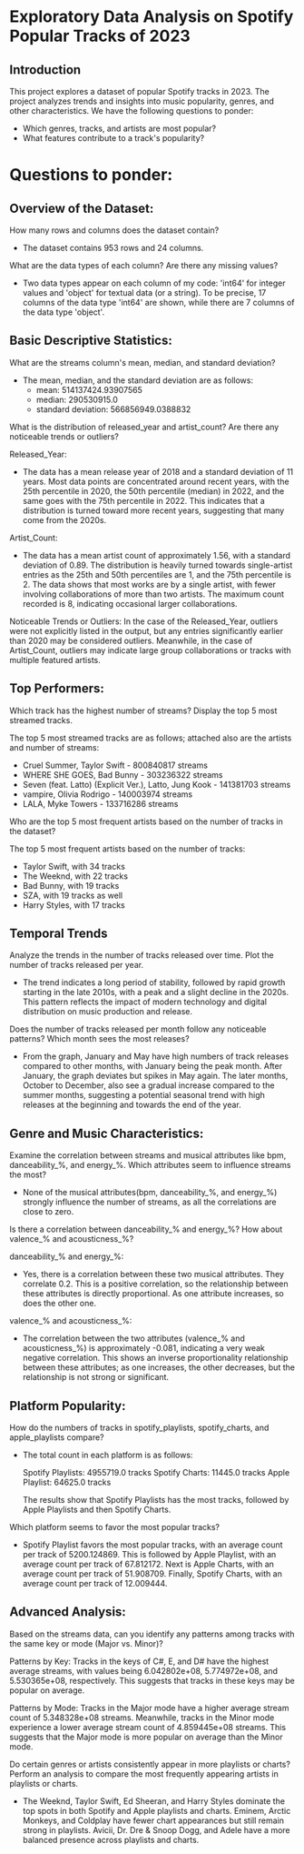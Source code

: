 # Exploratory Data Analysis on Spotify Popular Tracks of 2023

## Introduction 
This project explores a dataset of popular Spotify tracks in 2023. The project analyzes trends and insights into music popularity, genres, and other characteristics. We have the following questions to ponder:
- Which genres, tracks, and artists are most popular?
- What features contribute to a track's popularity?

# Questions to ponder:

## Overview of the Dataset:
How many rows and columns does the dataset contain?
- The dataset contains 953 rows and 24 columns.

What are the data types of each column? Are there any missing values?
- Two data types appear on each column of my code: 'int64' for integer values and 'object' for textual data (or a string). To be precise, 17 columns of the data type 'int64' are shown, while there are 7 columns of the data type 'object'.

## Basic Descriptive Statistics:
What are the streams column's mean, median, and standard deviation?
- The mean, median, and the standard deviation are as follows:
  - mean: 514137424.93907565 
  - median: 290530915.0 
  - standard deviation: 566856949.0388832

What is the distribution of released_year and artist_count? Are there any noticeable trends or outliers?

Released_Year:
- The data has a mean release year of 2018 and a standard deviation of 11 years. Most data points are concentrated around recent years, with the 25th percentile in 2020, the 50th percentile (median) in 2022, and the same goes with the 75th percentile in 2022. This indicates that a distribution is turned toward more recent years, suggesting that many come from the 2020s.

Artist_Count:
- The data has a mean artist count of approximately 1.56, with a standard deviation of 0.89. The distribution is heavily turned towards single-artist entries as the 25th and 50th percentiles are 1, and the 75th percentile is 2. The data shows that most works are by a single artist, with fewer involving collaborations of more than two artists. The maximum count recorded is 8, indicating occasional larger collaborations.

Noticeable Trends or Outliers:
In the case of the Released_Year, outliers were not explicitly listed in the output, but any entries significantly earlier than 2020 may be considered outliers. Meanwhile, in the case of Artist_Count, outliers may indicate large group collaborations or tracks with multiple featured artists.

## Top Performers:
Which track has the highest number of streams? Display the top 5 most streamed tracks.

The top 5 most streamed tracks are as follows; attached also are the artists and number of streams:
- Cruel Summer, Taylor Swift - 800840817 streams
- WHERE SHE GOES, Bad Bunny - 303236322 streams
- Seven (feat. Latto) (Explicit Ver.), Latto, Jung Kook - 141381703 streams
- vampire, Olivia Rodrigo - 140003974	streams
- LALA, Myke Towers - 133716286	streams

Who are the top 5 most frequent artists based on the number of tracks in the dataset?

The top 5 most frequent artists based on the number of tracks:
- Taylor Swift, with 34 tracks
- The Weeknd, with 22 tracks
- Bad Bunny, with 19 tracks
- SZA, with 19 tracks as well
- Harry Styles, with 17 tracks

## Temporal Trends
Analyze the trends in the number of tracks released over time. Plot the number of tracks released per year.

- The trend indicates a long period of stability, followed by rapid growth starting in the late 2010s, with a peak and a slight decline in the 2020s. This pattern reflects the impact of modern technology and digital distribution on music production and release.

Does the number of tracks released per month follow any noticeable patterns? Which month sees the most releases?

- From the graph, January and May have high numbers of track releases compared to other months, with January being the peak month. After January, the graph deviates but spikes in May again. The later months, October to December, also see a gradual increase compared to the summer months, suggesting a potential seasonal trend with high releases at the beginning and towards the end of the year.

## Genre and Music Characteristics:
Examine the correlation between streams and musical attributes like bpm, danceability_%, and energy_%. Which attributes seem to influence streams the most?

- None of the musical attributes(bpm, danceability_%, and energy_%) strongly influence the number of streams, as all the correlations are close to zero.


Is there a correlation between danceability_% and energy_%? How about valence_% and acousticness_%?

danceability_% and energy_%:
- Yes, there is a correlation between these two musical attributes. They correlate 0.2. This is a positive correlation, so the relationship between these attributes is directly proportional. As one attribute increases, so does the other one.

valence_% and acousticness_%:
- The correlation between the two attributes (valence_% and acousticness_%) is approximately -0.081, indicating a very weak negative correlation. This shows an inverse proportionality relationship between these attributes; as one increases, the other decreases, but the relationship is not strong or significant.

## Platform Popularity:
How do the numbers of tracks in spotify_playlists, spotify_charts, and apple_playlists compare? 
- The total count in each platform is as follows:

  Spotify Playlists: 4955719.0 tracks
  Spotify Charts: 11445.0 tracks
  Apple Playlist: 64625.0 tracks

  The results show that Spotify Playlists has the most tracks, followed by Apple Playlists and then Spotify Charts.

Which platform seems to favor the most popular tracks?
- Spotify Playlist favors the most popular tracks, with an average count per track of 5200.124869. This is followed by Apple Playlist, with an average count per track of 67.812172. Next is Apple Charts, with an average count per track of 51.908709. Finally, Spotify Charts, with an average count per track of 12.009444.

## Advanced Analysis:
Based on the streams data, can you identify any patterns among tracks with the same key or mode (Major vs. Minor)?

Patterns by Key:
Tracks in the keys of C#, E, and D# have the highest average streams, with values being 6.042802e+08, 5.774972e+08, and 5.530365e+08, respectively. This suggests that tracks in these keys may be popular on average. 

Patterns by Mode:
Tracks in the Major mode have a higher average stream count of 5.348328e+08 streams. Meanwhile, tracks in the Minor mode experience a lower average stream count of 4.859445e+08 streams. This suggests that the Major mode is more popular on average than the Minor mode.

Do certain genres or artists consistently appear in more playlists or charts? Perform an analysis to compare the most frequently appearing artists in playlists or charts.
- The Weeknd, Taylor Swift, Ed Sheeran, and Harry Styles dominate the top spots in both Spotify and Apple playlists and charts. Eminem, Arctic Monkeys, and Coldplay have fewer chart appearances but still remain strong in playlists. Avicii, Dr. Dre & Snoop Dogg, and Adele have a more balanced presence across playlists and charts. 
